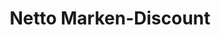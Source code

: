 ---
title: "Netto Marken-Discount"
url: /oberharz-am-brocken/netto-marken-discount/
shop: Supermarkt
---